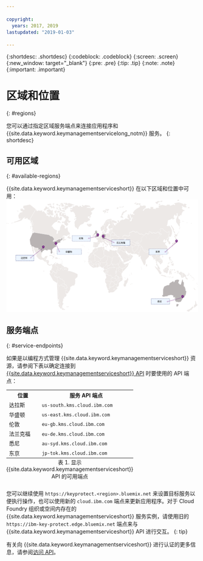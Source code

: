 ```yaml
---

copyright:
  years: 2017, 2019
lastupdated: "2019-01-03"

---
```


{:shortdesc: .shortdesc}
{:codeblock: .codeblock}
{:screen: .screen}
{:new_window: target="_blank"}
{:pre: .pre}
{:tip: .tip}
{:note: .note}
{:important: .important}

# 区域和位置
{: #regions}

您可以通过指定区域服务端点来连接应用程序和 {{site.data.keyword.keymanagementservicelong_notm}} 服务。
{: shortdesc}

## 可用区域
{: #available-regions}

{{site.data.keyword.keymanagementserviceshort}} 在以下区域和位置中可用：![该图显示 Key Protect 服务可用的区域。](images/world-map_min.svg)

## 服务端点
{: #service-endpoints}

如果是以编程方式管理 {{site.data.keyword.keymanagementserviceshort}} 资源，请参阅下表以确定连接到 [{{site.data.keyword.keymanagementserviceshort}} API](https://console.bluemix.net/apidocs/key-protect) 时要使用的 API 端点： 

<table>
    <tr>
        <th>位置</th>
        <th>服务 API 端点</th>
    </tr>
    <tr>
        <td>达拉斯</td>
        <td>
            <code>us-south.kms.cloud.ibm.com</code>
        </td>
    </tr>
    <tr>
        <td>华盛顿</td>
        <td>
            <code>us-east.kms.cloud.ibm.com</code>
        </td>
    </tr>
    <tr>
        <td>伦敦</td>
        <td>
            <code>eu-gb.kms.cloud.ibm.com</code>
        </td>
    </tr>
    <tr>
        <td>法兰克福</td>
        <td>
            <code>eu-de.kms.cloud.ibm.com</code>
        </td>
    </tr>
    <tr>
        <td>悉尼</td>
        <td>
            <code>au-syd.kms.cloud.ibm.com</code>
        </td>
    </tr>
    <tr>
        <td>东京</td>
        <td>
            <code>jp-tok.kms.cloud.ibm.com</code>
        </td>
    </tr>
    <caption style="caption-side:bottom;">表 1. 显示 {{site.data.keyword.keymanagementserviceshort}} API 的可用端点</caption>
</table>

您可以继续使用 `https://keyprotect.<region>.bluemix.net` 来设置目标服务以便执行操作，也可以使用新的 `cloud.ibm.com` 端点来更新应用程序。对于 Cloud Foundry 组织或空间内存在的 {{site.data.keyword.keymanagementserviceshort}} 服务实例，请使用旧的 `https://ibm-key-protect.edge.bluemix.net` 端点来与 {{site.data.keyword.keymanagementserviceshort}} API 进行交互。
{: tip}

有关向 {{site.data.keyword.keymanagementserviceshort}} 进行认证的更多信息，请参阅[访问 API](/docs/services/key-protect/access-api.html)。
